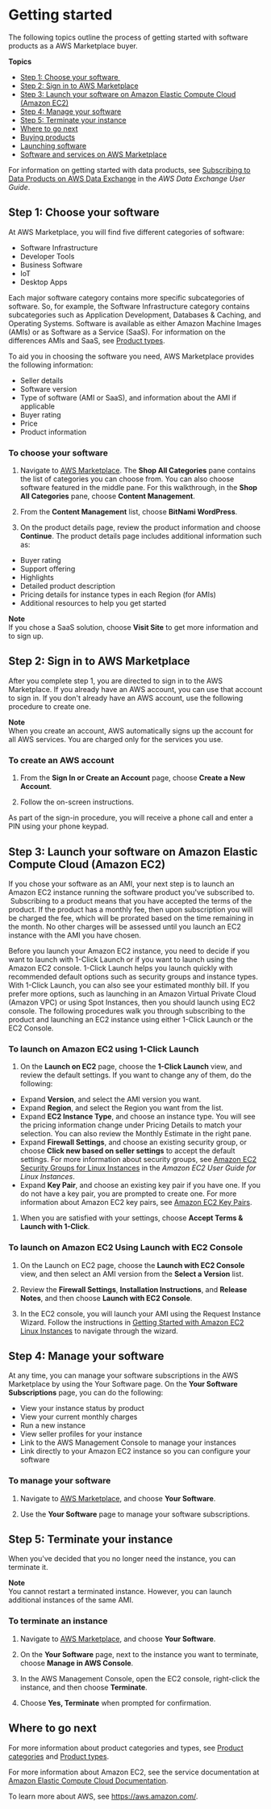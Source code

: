 # Getting started<a name="buyer-getting-started"></a>

The following topics outline the process of getting started with software products as a AWS Marketplace buyer\.

**Topics**
+ [Step 1: Choose your software ](#step-1-choose-your-software)
+ [Step 2: Sign in to AWS Marketplace](#step-2-sign-in-to-the-aws-marketplace)
+ [Step 3: Launch your software on Amazon Elastic Compute Cloud \(Amazon EC2\)](#step-3-launch-your-software-on-amazon-elastic-compute-cloud-amazon-ec2)
+ [Step 4: Manage your software](#step-4-manage-your-software)
+ [Step 5: Terminate your instance](#step-5-terminate-your-instance)
+ [Where to go next](#where-to-go-next)
+ [Buying products](buyer-subscribing-to-products.md)
+ [Launching software](buyer-launching-software.md)
+ [Software and services on AWS Marketplace](buyer-software-and-services.md)

For information on getting started with data products, see [Subscribing to Data Products on AWS Data Exchange](https://docs.aws.amazon.com/data-exchange/latest/userguide/subscribe-to-data-sets.html) in the *AWS Data Exchange User Guide*\.

## Step 1: Choose your software <a name="step-1-choose-your-software"></a>

 At AWS Marketplace, you will find five different categories of software: 
+  Software Infrastructure 
+  Developer Tools 
+  Business Software 
+  IoT 
+  Desktop Apps 

Each major software category contains more specific subcategories of software\. So, for example, the Software Infrastructure category contains subcategories such as Application Development, Databases & Caching, and Operating Systems\. Software is available as either Amazon Machine Images \(AMIs\) or as Software as a Service \(SaaS\)\. For information on the differences AMIs and SaaS, see [Product types](buyer-product-types.md)\. 

 To aid you in choosing the software you need, AWS Marketplace provides the following information: 
+  Seller details 
+  Software version 
+  Type of software \(AMI or SaaS\), and information about the AMI if applicable 
+  Buyer rating 
+  Price 
+  Product information 

### To choose your software<a name="to-choose-your-software"></a>

1. Navigate to [AWS Marketplace](https://aws.amazon.com/marketplace)\. The **Shop All Categories** pane contains the list of categories you can choose from\. You can also choose software featured in the middle pane\. For this walkthrough, in the **Shop All Categories** pane, choose **Content Management**\. 

1.  From the **Content Management** list, choose **BitNami WordPress**\. 

1.  On the product details page, review the product information and choose **Continue**\. The product details page includes additional information such as: 
   +  Buyer rating 
   +  Support offering 
   +  Highlights 
   +  Detailed product description 
   +  Pricing details for instance types in each Region \(for AMIs\) 
   +  Additional resources to help you get started 

**Note**  
 If you chose a SaaS solution, choose **Visit Site** to get more information and to sign up\. 

## Step 2: Sign in to AWS Marketplace<a name="step-2-sign-in-to-the-aws-marketplace"></a>

 After you complete step 1, you are directed to sign in to the AWS Marketplace\. If you already have an AWS account, you can use that account to sign in\. If you don't already have an AWS account, use the following procedure to create one\. 

**Note**  
 When you create an account, AWS automatically signs up the account for all AWS services\. You are charged only for the services you use\. 

### To create an AWS account<a name="to-create-an-aws-account"></a>

1.  From the **Sign In or Create an Account** page, choose **Create a New Account**\. 

1.  Follow the on\-screen instructions\. 

 As part of the sign\-in procedure, you will receive a phone call and enter a PIN using your phone keypad\. 

## Step 3: Launch your software on Amazon Elastic Compute Cloud \(Amazon EC2\)<a name="step-3-launch-your-software-on-amazon-elastic-compute-cloud-amazon-ec2"></a>

If you chose your software as an AMI, your next step is to launch an Amazon EC2 instance running the software product you've subscribed to\.  Subscribing to a product means that you have accepted the terms of the product\. If the product has a monthly fee, then upon subscription you will be charged the fee, which will be prorated based on the time remaining in the month\. No other charges will be assessed until you launch an EC2 instance with the AMI you have chosen\. 

Before you launch your Amazon EC2 instance, you need to decide if you want to launch with 1\-Click Launch or if you want to launch using the Amazon EC2 console\. 1\-Click Launch helps you launch quickly with recommended default options such as security groups and instance types\. With 1\-Click Launch, you can also see your estimated monthly bill\. If you prefer more options, such as launching in an Amazon Virtual Private Cloud \(Amazon VPC\) or using Spot Instances, then you should launch using EC2 console\. The following procedures walk you through subscribing to the product and launching an EC2 instance using either 1\-Click Launch or the EC2 Console\. 

### To launch on Amazon EC2 using 1\-Click Launch<a name="to-launch-on-amazon-ec2-using-1-click-launch"></a>

1.  On the **Launch on EC2** page, choose the **1\-Click Launch** view, and review the default settings\. If you want to change any of them, do the following: 
   +  Expand **Version**, and select the AMI version you want\. 
   +  Expand **Region**, and select the Region you want from the list\. 
   +  Expand **EC2 Instance Type**, and choose an instance type\. You will see the pricing information change under Pricing Details to match your selection\. You can also review the Monthly Estimate in the right pane\. 
   + Expand **Firewall Settings**, and choose an existing security group, or choose **Click new based on seller settings** to accept the default settings\. For more information about security groups, see [Amazon EC2 Security Groups for Linux Instances](http://docs.amazonwebservices.com/AWSEC2/latest/UserGuide/using-network-security.html) in the *Amazon EC2 User Guide for Linux Instances*\. 
   + Expand **Key Pair**, and choose an existing key pair if you have one\. If you do not have a key pair, you are prompted to create one\. For more information about Amazon EC2 key pairs, see [Amazon EC2 Key Pairs](https://docs.aws.amazon.com/AWSEC2/latest/UserGuide/ec2-key-pairs.html)\.

1.  When you are satisfied with your settings, choose **Accept Terms & Launch with 1\-Click**\. 

### To launch on Amazon EC2 Using Launch with EC2 Console<a name="to-launch-on-amazon-ec2-using-launch-with-ec2-console"></a>

1.  On the Launch on EC2 page, choose the **Launch with EC2 Console** view, and then select an AMI version from the **Select a Version** list\. 

1.  Review the **Firewall Settings**, **Installation Instructions**, and **Release Notes**, and then choose **Launch with EC2 Console**\. 

1.  In the EC2 console, you will launch your AMI using the Request Instance Wizard\. Follow the instructions in [Getting Started with Amazon EC2 Linux Instances](http://docs.amazonwebservices.com/AWSEC2/latest/GettingStartedGuide/Welcome.html?r=9803) to navigate through the wizard\. 

## Step 4: Manage your software<a name="step-4-manage-your-software"></a>

 At any time, you can manage your software subscriptions in the AWS Marketplace by using the Your Software page\. On the **Your Software Subscriptions** page, you can do the following: 
+  View your instance status by product 
+  View your current monthly charges 
+  Run a new instance 
+  View seller profiles for your instance 
+  Link to the AWS Management Console to manage your instances 
+  Link directly to your Amazon EC2 instance so you can configure your software 

### To manage your software<a name="to-manage-your-software"></a>

1.  Navigate to [AWS Marketplace](https://aws.amazon.com/marketplace), and choose **Your Software**\. 

1. Use the **Your Software** page to manage your software subscriptions\. 

## Step 5: Terminate your instance<a name="step-5-terminate-your-instance"></a>

 When you've decided that you no longer need the instance, you can terminate it\. 

**Note**  
 You cannot restart a terminated instance\. However, you can launch additional instances of the same AMI\. 

### To terminate an instance<a name="to-terminate-an-instance"></a>

1.  Navigate to [AWS Marketplace](https://aws.amazon.com/marketplace/), and choose **Your Software**\. 

1.  On the **Your Software** page, next to the instance you want to terminate, choose **Manage in AWS Console**\. 

1.  In the AWS Management Console, open the EC2 console, right\-click the instance, and then choose **Terminate**\. 

1.  Choose **Yes, Terminate** when prompted for confirmation\. 

## Where to go next<a name="where-to-go-next"></a>

 For more information about product categories and types, see [Product categories](buyer-product-categories.md) and [Product types](buyer-product-types.md)\. 

 For more information about Amazon EC2, see the service documentation at [Amazon Elastic Compute Cloud Documentation](http://docs.aws.amazon.com/ec2/)\. 

 To learn more about AWS, see [https://aws\.amazon\.com/](https://aws.amazon.com/)\. 